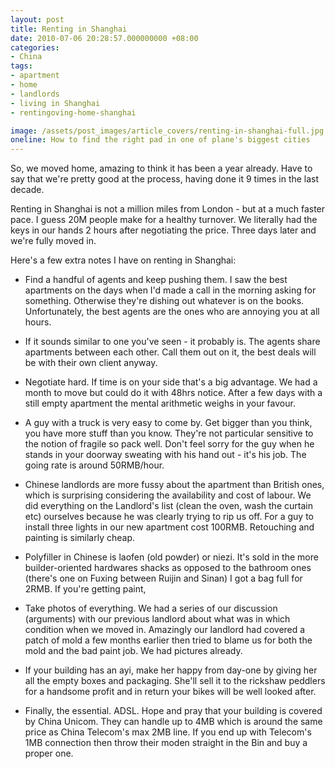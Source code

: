 ```yaml
---
layout: post
title: Renting in Shanghai
date: 2010-07-06 20:28:57.000000000 +08:00
categories:
- China
tags:
- apartment
- home
- landlords
- living in Shanghai
- rentingoving-home-shanghai

image: /assets/post_images/article_covers/renting-in-shanghai-full.jpg
oneline: How to find the right pad in one of plane's biggest cities
---
```

So, we moved home, amazing to think it has been a year already. Have to say that we're pretty good at the process, having done it 9 times in the last decade.

Renting in Shanghai is not a million miles from London - but at a much faster pace. I guess 20M people make for a healthy turnover. We literally had the keys in our hands 2 hours after negotiating the price. Three days later and we're fully moved in.

Here's a few extra notes I have on renting in Shanghai:

- Find a handful of agents and keep pushing them. I saw the best apartments on the days when I'd made a call in the morning asking for something. Otherwise they're dishing out whatever is on the books. Unfortunately, the best agents are the ones who are annoying you at all hours.

- If it sounds similar to one you've seen - it probably is. The agents share apartments between each other. Call them out on it, the best deals will be with their own client anyway.

- Negotiate hard. If time is on your side that's a big advantage. We had a month to move but could do it with 48hrs notice. After a few days with a still empty apartment the mental arithmetic weighs in your favour.

- A guy with a truck is very easy to come by. Get bigger than you think, you have more stuff than you know. They're not particular sensitive to the notion of fragile so pack well. Don't feel sorry for the guy when he stands in your doorway sweating with his hand out - it's his job. The going rate is around 50RMB/hour. 

- Chinese landlords are more fussy about the apartment than British ones, which is surprising considering the availability and cost of labour. We did everything on the Landlord's list (clean the oven, wash the curtain etc) ourselves because he was clearly trying to rip us off. For a guy to install three lights in our new apartment cost 100RMB. Retouching and painting is similarly cheap.

- Polyfiller in Chinese is laofen (old powder) or niezi. It's sold in the more builder-oriented hardwares shacks as opposed to the bathroom ones (there's one on Fuxing between Ruijin and Sinan) I got a bag full for 2RMB. If you're getting paint, 

- Take photos of everything. We had a series of our discussion (arguments) with our previous landlord about what was in which condition when we moved in. Amazingly our landlord had covered a patch of mold a few months earlier then tried to blame us for both the mold and the bad paint job. We had pictures already.

- If your building has an ayi, make her happy from day-one by giving her all the empty boxes and packaging. She'll sell it to the rickshaw peddlers for a handsome profit and in return your bikes will be well looked after.

- Finally, the essential. ADSL. Hope and pray that your building is covered by China Unicom. They can handle up to 4MB which is around the same price as China Telecom's max 2MB line. If you end up with Telecom's 1MB connection then throw their moden straight in the Bin and buy a proper one.

